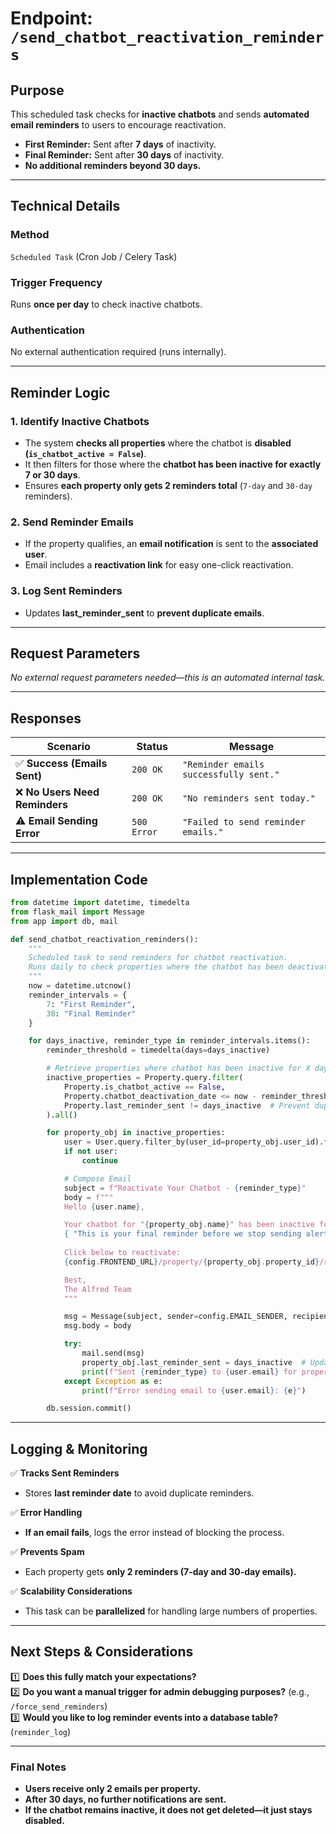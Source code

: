 # **Endpoint: `/send_chatbot_reactivation_reminders`**  

## **Purpose**  
This scheduled task checks for **inactive chatbots** and sends **automated email reminders** to users to encourage reactivation.  
- **First Reminder:** Sent after **7 days** of inactivity.  
- **Final Reminder:** Sent after **30 days** of inactivity.  
- **No additional reminders beyond 30 days.**  

---

## **Technical Details**  

### **Method**  
`Scheduled Task` (Cron Job / Celery Task)  

### **Trigger Frequency**  
Runs **once per day** to check inactive chatbots.  

### **Authentication**  
No external authentication required (runs internally).  

---

## **Reminder Logic**  

### **1. Identify Inactive Chatbots**  
- The system **checks all properties** where the chatbot is **disabled (`is_chatbot_active = False`)**.  
- It then filters for those where the **chatbot has been inactive for exactly 7 or 30 days**.  
- Ensures **each property only gets 2 reminders total** (`7-day` and `30-day` reminders).  

### **2. Send Reminder Emails**  
- If the property qualifies, an **email notification** is sent to the **associated user**.  
- Email includes a **reactivation link** for easy one-click reactivation.  

### **3. Log Sent Reminders**  
- Updates **last_reminder_sent** to **prevent duplicate emails**.  

---

## **Request Parameters**  
_No external request parameters needed—this is an automated internal task._  

---

## **Responses**  

| **Scenario**                     | **Status**    | **Message**                              |
|----------------------------------|-------------|------------------------------------------|
| ✅ **Success (Emails Sent)**     | `200 OK`    | `"Reminder emails successfully sent."`  |
| ❌ **No Users Need Reminders**   | `200 OK`    | `"No reminders sent today."`            |
| ⚠️ **Email Sending Error**       | `500 Error` | `"Failed to send reminder emails."`     |

---

## **Implementation Code**  

```python
from datetime import datetime, timedelta
from flask_mail import Message
from app import db, mail

def send_chatbot_reactivation_reminders():
    """
    Scheduled task to send reminders for chatbot reactivation.
    Runs daily to check properties where the chatbot has been deactivated for 7 or 30 days.
    """
    now = datetime.utcnow()
    reminder_intervals = {
        7: "First Reminder",
        30: "Final Reminder"
    }

    for days_inactive, reminder_type in reminder_intervals.items():
        reminder_threshold = timedelta(days=days_inactive)

        # Retrieve properties where chatbot has been inactive for X days
        inactive_properties = Property.query.filter(
            Property.is_chatbot_active == False,
            Property.chatbot_deactivation_date <= now - reminder_threshold,
            Property.last_reminder_sent != days_inactive  # Prevent duplicate reminders
        ).all()

        for property_obj in inactive_properties:
            user = User.query.filter_by(user_id=property_obj.user_id).first()
            if not user:
                continue

            # Compose Email
            subject = f"Reactivate Your Chatbot - {reminder_type}"
            body = f"""
            Hello {user.name},

            Your chatbot for "{property_obj.name}" has been inactive for {days_inactive} days.
            { "This is your final reminder before we stop sending alerts." if days_inactive == 30 else "" }
            
            Click below to reactivate:
            {config.FRONTEND_URL}/property/{property_obj.property_id}/reactivate-chatbot

            Best,
            The Alfred Team
            """

            msg = Message(subject, sender=config.EMAIL_SENDER, recipients=[user.email])
            msg.body = body

            try:
                mail.send(msg)
                property_obj.last_reminder_sent = days_inactive  # Update last reminder tracking
                print(f"Sent {reminder_type} to {user.email} for property {property_obj.name}")
            except Exception as e:
                print(f"Error sending email to {user.email}: {e}")

        db.session.commit()
```

---

## **Logging & Monitoring**  
✅ **Tracks Sent Reminders**  
   - Stores **last reminder date** to avoid duplicate reminders.  

✅ **Error Handling**  
   - **If an email fails**, logs the error instead of blocking the process.  

✅ **Prevents Spam**  
   - Each property gets **only 2 reminders (7-day and 30-day emails).**  

✅ **Scalability Considerations**  
   - This task can be **parallelized** for handling large numbers of properties.  

---

## **Next Steps & Considerations**  
1️⃣ **Does this fully match your expectations?**  
2️⃣ **Do you want a manual trigger for admin debugging purposes?** (e.g., `/force_send_reminders`)  
3️⃣ **Would you like to log reminder events into a database table?** (`reminder_log`)  

---

### **Final Notes**  
- **Users receive only 2 emails per property.**  
- **After 30 days, no further notifications are sent.**  
- **If the chatbot remains inactive, it does not get deleted—it just stays disabled.**  
